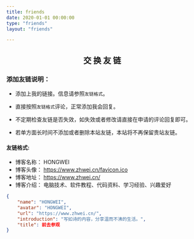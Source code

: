 ```yaml
---
title: friends
date: 2020-01-01 00:00:00
type: "friends"
layout: "friends"

---
```


## <center>交 换 友 链 </center>

### 添加友链说明：

- 添加上我的链接。信息请参照`友链格式`。

- 直接按照`友链格式`评论，正常添加我会回复。

- 不定期检查友链是否失效，如失效或者修改请直接在申请的评论回复即可。

- 若单方面长时间不添加或者删除本站友链，本站将不再保留贵站友链。


#### 友链格式:

- 博客名称： HONGWEI
- 博客头像： https://www.zhwei.cn/favicon.ico 
- 博客地址： https://www.zhwei.cn/ 
- 博客介绍： 电脑技术、软件教程、代码资料、学习经验、兴趣爱好

```json
{
    "name": "HONGWEI",
    "avatar": "HONGWEI",
    "url": "https://www.zhwei.cn/",
    "introduction": "写如诗的内容，分享温而不沸的生活。",
    "title": 前去参观
}
```